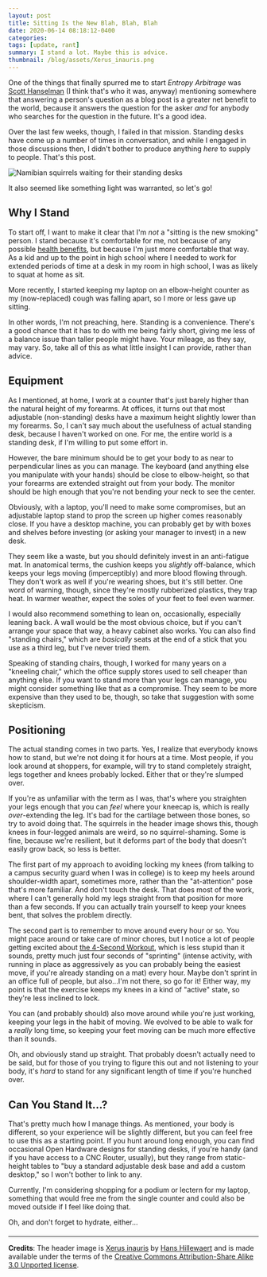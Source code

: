 ```yaml
---
layout: post
title: Sitting Is the New Blah, Blah, Blah
date: 2020-06-14 08:18:12-0400
categories:
tags: [update, rant]
summary: I stand a lot. Maybe this is advice.
thumbnail: /blog/assets/Xerus_inauris.png
---
```


One of the things that finally spurred me to start *Entropy Arbitrage* was [Scott Hanselman](https://www.hanselman.com/) (I think that's who it was, anyway) mentioning somewhere that answering a person's question as a blog post is a greater net benefit to the world, because it answers the question for the asker *and* for anybody who searches for the question in the future.  It's a good idea.

Over the last few weeks, though, I failed in that mission.  Standing desks have come up a number of times in conversation, and while I engaged in those discussions then, I didn't bother to produce anything *here* to supply to people.  That's this post.

![Namibian squirrels waiting for their standing desks](/blog/assets/Xerus_inauris.png "Namibian squirrels waiting for their standing desks")

It also seemed like something light was warranted, so let's go!

## Why I Stand

To start off, I want to make it clear that I'm *not* a "sitting is the new smoking" person.  I stand because it's comfortable for me, not because of any possible [health benefits](https://www.futurity.org/sitting-sleep-light-activity-2377782-2/), but because I'm just more comfortable that way.  As a kid and up to the point in high school where I needed to work for extended periods of time at a desk in my room in high school, I was as likely to squat at home as sit.

More recently, I started keeping my laptop on an elbow-height counter as my (now-replaced) cough was falling apart, so I more or less gave up sitting.

In other words, I'm not preaching, here.  Standing is a convenience.  There's a good chance that it has to do with me being fairly short, giving me less of a balance issue than taller people might have.  Your mileage, as they say, may vary.  So, take all of this as what little insight I can provide, rather than advice.

## Equipment

As I mentioned, at home, I work at a counter that's just barely higher than the natural height of my forearms.  At offices, it turns out that most adjustable (non-standing) desks have a maximum height slightly lower than my forearms.  So, I can't say much about the usefulness of actual standing desk, because I haven't worked on one.  For me, the entire world is a standing desk, if I'm willing to put some effort in.

However, the bare minimum should be to get your body to as near to perpendicular lines as you can manage.  The keyboard (and anything else you manipulate with your hands) should be close to elbow-height, so that your forearms are extended straight out from your body.  The monitor should be high enough that you're not bending your neck to see the center.

Obviously, with a laptop, you'll need to make some compromises, but an adjustable laptop stand to prop the screen up higher comes reasonably close.  If you have a desktop machine, you can probably get by with boxes and shelves before investing (or asking your manager to invest) in a new desk.

They seem like a waste, but you should definitely invest in an anti-fatigue mat.  In anatomical terms, the cushion keeps you *slightly* off-balance, which keeps your legs moving (imperceptibly) and more blood flowing through.  They don't work as well if you're wearing shoes, but it's still better.  One word of warning, though, since they're mostly rubberized plastics, they trap heat.  In warmer weather, expect the soles of your feet to feel even warmer.

I would also recommend something to lean on, occasionally, especially leaning back.  A wall would be the most obvious choice, but if you can't arrange your space that way, a heavy cabinet also works.  You can also find "standing chairs," which are *basically* seats at the end of a stick that you use as a third leg, but I've never tried them.

Speaking of standing chairs, though, I worked for many years on a "kneeling chair," which the office supply stores used to sell cheaper than anything else.  If you want to stand more than your legs can manage, you might consider something like that as a compromise.  They seem to be more expensive than they used to be, though, so take that suggestion with some skepticism.

## Positioning

The actual standing comes in two parts.  Yes, I realize that everybody knows how to stand, but we're not doing it for hours at a time.  Most people, if you look around at shoppers, for example, will try to stand completely straight, legs together and knees probably locked.  Either that or they're slumped over.

If you're as unfamiliar with the term as I was, that's where you straighten your legs enough that you can *feel* where your kneecap is, which is really *over*-extending the leg.  It's bad for the cartilage between those bones, so try to avoid doing that.  The squirrels in the header image shows this, though knees in four-legged animals are weird, so no squirrel-shaming.  Some is fine, because we're resilient, but it deforms part of the body that doesn't easily grow back, so less is better.

The first part of my approach to avoiding locking my knees (from talking to a campus security guard when I was in college) is to keep my heels around shoulder-width apart, sometimes more, rather than the "at-attention" pose that's more familiar.  And don't touch the desk.  That does most of the work, where I can't generally hold my legs straight from that position for more than a few seconds.  If you can actually train yourself to keep your knees bent, that solves the problem directly.

The second part is to remember to move around every hour or so.  You might pace around or take care of minor chores, but I notice a lot of people getting excited about [the 4-Second Workout](https://www.nytimes.com/2020/04/29/well/coronavirus-exercise-heart-health.html), which is less stupid than it sounds, pretty much just four seconds of "sprinting" (intense activity, with running in place as aggressively as you can probably being the easiest move, if you're already standing on a mat) every hour.  Maybe don't sprint in an office full of people, but also...I'm not there, so go for it!  Either way, my point is that the exercise keeps my knees in a kind of "active" state, so they're less inclined to lock.

You can (and probably should) also move around while you're just working, keeping your legs in the habit of moving.  We evolved to be able to walk for a *really* long time, so keeping your feet moving can be much more effective than it sounds.

Oh, and obviously stand up straight.  That probably doesn't actually need to be said, but for those of you trying to figure this out and not listening to your body, it's *hard* to stand for any significant length of time if you're hunched over.

## Can You Stand It...?

That's pretty much how I manage things.  As mentioned, your body is different, so your experience will be slightly different, but you can feel free to use this as a starting point.  If you hunt around long enough, you can find occasional Open Hardware designs for standing desks, if you're handy (and if you have access to a CNC Router, usually), but they range from static-height tables to "buy a standard adjustable desk base and add a custom desktop," so I won't bother to link to any.

Currently, I'm considering shopping for a podium or lectern for my laptop, something that would free me from the single counter and could also be moved outside if I feel like doing that.

Oh, and don't forget to hydrate, either...

#### <i class="fas fa-chair"></i>

* * *

**Credits**:  The header image is [Xerus inauris](https://commons.wikimedia.org/wiki/File:Xerus_inauris.jpg) by [Hans Hillewaert](https://commons.wikimedia.org/wiki/User:Biopics) and is made available under the terms of the [Creative Commons Attribution-Share Alike 3.0 Unported license](https://creativecommons.org/licenses/by-sa/3.0/deed.en).
